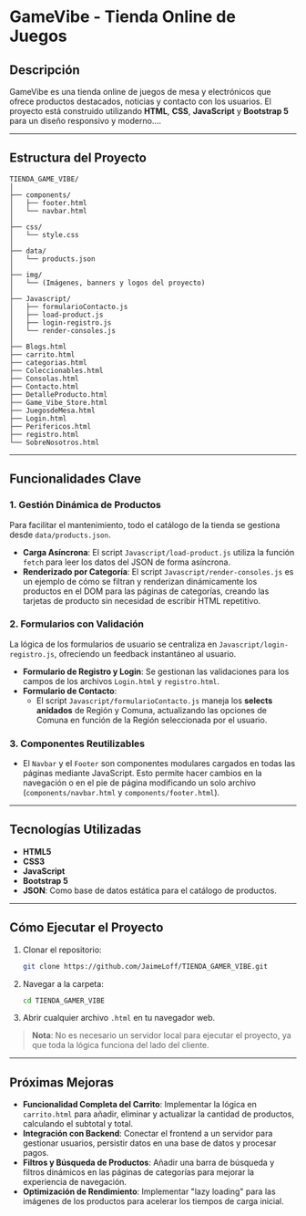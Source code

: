 # GameVibe - Tienda Online de Juegos

## Descripción
GameVibe es una tienda online de juegos de mesa y electrónicos que ofrece productos destacados, noticias y contacto con los usuarios. El proyecto está construido utilizando **HTML**, **CSS**, **JavaScript** y **Bootstrap 5** para un diseño responsivo y moderno....

---

## Estructura del Proyecto

```
TIENDA_GAME_VIBE/
│
├── components/
│   ├── footer.html
│   └── navbar.html
│
├── css/
│   └── style.css
│
├── data/
│   └── products.json
│
├── img/
│   └── (Imágenes, banners y logos del proyecto)
│
├── Javascript/
│   ├── formularioContacto.js
│   ├── load-product.js
│   ├── login-registro.js
│   └── render-consoles.js
│
├── Blogs.html
├── carrito.html
├── categorias.html
├── Coleccionables.html
├── Consolas.html
├── Contacto.html
├── DetalleProducto.html
├── Game_Vibe_Store.html
├── JuegosdeMesa.html
├── Login.html
├── Perifericos.html
├── registro.html
└── SobreNosotros.html
```

---

## Funcionalidades Clave

### 1. Gestión Dinámica de Productos
Para facilitar el mantenimiento, todo el catálogo de la tienda se gestiona desde `data/products.json`.
-   **Carga Asíncrona**: El script `Javascript/load-product.js` utiliza la función `fetch` para leer los datos del JSON de forma asíncrona.
-   **Renderizado por Categoría**: El script `Javascript/render-consoles.js` es un ejemplo de cómo se filtran y renderizan dinámicamente los productos en el DOM para las páginas de categorías, creando las tarjetas de producto sin necesidad de escribir HTML repetitivo.

### 2. Formularios con Validación
La lógica de los formularios de usuario se centraliza en `Javascript/login-registro.js`, ofreciendo un feedback instantáneo al usuario.

-   **Formulario de Registro y Login**: Se gestionan las validaciones para los campos de los archivos `Login.html` y `registro.html`.
-   **Formulario de Contacto**:
    -   El script `Javascript/formularioContacto.js` maneja los **selects anidados** de Región y Comuna, actualizando las opciones de Comuna en función de la Región seleccionada por el usuario.

### 3. Componentes Reutilizables
-   El `Navbar` y el `Footer` son componentes modulares cargados en todas las páginas mediante JavaScript. Esto permite hacer cambios en la navegación o en el pie de página modificando un solo archivo (`components/navbar.html` y `components/footer.html`).

---

## Tecnologías Utilizadas
-   **HTML5**
-   **CSS3**
-   **JavaScript**
-   **Bootstrap 5**
-   **JSON**: Como base de datos estática para el catálogo de productos.

---

## Cómo Ejecutar el Proyecto

1.  Clonar el repositorio:
    ```bash
    git clone https://github.com/JaimeLoff/TIENDA_GAMER_VIBE.git
    ```

2.  Navegar a la carpeta:
    ```bash
    cd TIENDA_GAMER_VIBE
    ```

3.  Abrir cualquier archivo `.html` en tu navegador web.

> **Nota**: No es necesario un servidor local para ejecutar el proyecto, ya que toda la lógica funciona del lado del cliente.

---

## Próximas Mejoras
-   **Funcionalidad Completa del Carrito**: Implementar la lógica en `carrito.html` para añadir, eliminar y actualizar la cantidad de productos, calculando el subtotal y total.
-   **Integración con Backend**: Conectar el frontend a un servidor para gestionar usuarios, persistir datos en una base de datos y procesar pagos.
-   **Filtros y Búsqueda de Productos**: Añadir una barra de búsqueda y filtros dinámicos en las páginas de categorías para mejorar la experiencia de navegación.
-   **Optimización de Rendimiento**: Implementar "lazy loading" para las imágenes de los productos para acelerar los tiempos de carga inicial.